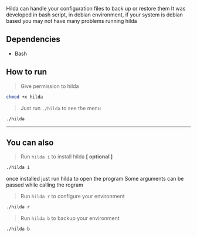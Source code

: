 Hilda can handle your configuration files to back up or restore them It was developed in bash script, in debian environment, if your system is debian based you may not have many problems running hilda

## Dependencies
- Bash

## How to run

> Give permission to hilda
```bash
chmod +x hilda
```
> Just run `./hilda` to see the menu
```bash
./hilda
```

---

## You can also

> Run `hilda i` to install hilda **[ optional ]**
```bash
./hilda i
```
once installed just run hilda to open the program
Some arguments can be passed while calling the rogram

> Run `hilda r` to configure your environment
```bash
./hilda r
```
> Run `hilda b` to backup your environment
```bash
./hilda b
```
